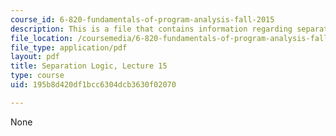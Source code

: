 ```yaml
---
course_id: 6-820-fundamentals-of-program-analysis-fall-2015
description: This is a file that contains information regarding separation logic.
file_location: /coursemedia/6-820-fundamentals-of-program-analysis-fall-2015/195b8d420df1bcc6304dcb3630f02070_MIT6_820F15_L15.pdf
file_type: application/pdf
layout: pdf
title: Separation Logic, Lecture 15
type: course
uid: 195b8d420df1bcc6304dcb3630f02070

---
```

None